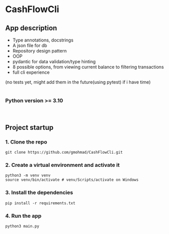 # CashFlowCli

## App description

- Type annotations, docstrings
- A json file for db
- Repository design pattern
- OOP
- pydantic for data validation/type hinting
- 8 possible options, from viewing current balance to filtering transactions
- full cli experience

(no tests yet, might add them in the future(using pytest) if i have time)
<br><br>

### Python version >= 3.10
<br>

## Project startup

### 1. Clone the repo
```
git clone https://github.com/gmohmad/CashFlowCli.git
```

### 2. Create a virtual environment and activate it
```
python3 -m venv venv
source venv/bin/activate # venv/Scripts/activate on Windows
```

### 3. Install the dependencies
```
pip install -r requirements.txt
```

### 4. Run the app
```
python3 main.py
```
